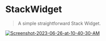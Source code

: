 # StackWidget

> A simple straightforward Stack Widget.

<a href="https://ibb.co/MMtbcTb"><img src="https://i.ibb.co/MMtbcTb/Screenshot-2023-06-26-at-10-40-30-AM.png" alt="Screenshot-2023-06-26-at-10-40-30-AM" border="0"></a>
